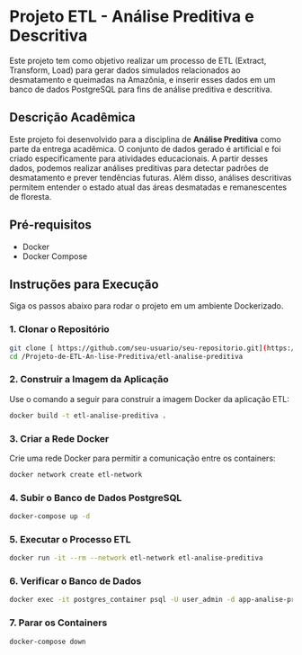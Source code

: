 # Projeto ETL - Análise Preditiva e Descritiva

Este projeto tem como objetivo realizar um processo de ETL (Extract, Transform, Load) para gerar dados simulados relacionados ao desmatamento e queimadas na Amazônia, e inserir esses dados em um banco de dados PostgreSQL para fins de análise preditiva e descritiva. 

## Descrição Acadêmica

Este projeto foi desenvolvido para a disciplina de **Análise Preditiva** como parte da entrega acadêmica. O conjunto de dados gerado é artificial e foi criado especificamente para atividades educacionais. A partir desses dados, podemos realizar análises preditivas para detectar padrões de desmatamento e prever tendências futuras. Além disso, análises descritivas permitem entender o estado atual das áreas desmatadas e remanescentes de floresta. 

## Pré-requisitos

- Docker
- Docker Compose


## Instruções para Execução

Siga os passos abaixo para rodar o projeto em um ambiente Dockerizado.

### 1. Clonar o Repositório

```bash
git clone [ https://github.com/seu-usuario/seu-repositorio.git](https://github.com/fernandacorreasz/Projeto-de-ETL-An-lise-Preditiva.git)
cd /Projeto-de-ETL-An-lise-Preditiva/etl-analise-preditiva
```

### 2. Construir a Imagem da Aplicação

Use o comando a seguir para construir a imagem Docker da aplicação ETL:

```bash
docker build -t etl-analise-preditiva .
```

### 3. Criar a Rede Docker

Crie uma rede Docker para permitir a comunicação entre os containers:

```bash
docker network create etl-network
```

### 4. Subir o Banco de Dados PostgreSQL

```bash
docker-compose up -d
```

### 5. Executar o Processo ETL

```bash
docker run -it --rm --network etl-network etl-analise-preditiva
```

### 6. Verificar o Banco de Dados

```bash
docker exec -it postgres_container psql -U user_admin -d app-analise-preditiva
```

### 7. Parar os Containers

```bash
docker-compose down
```
